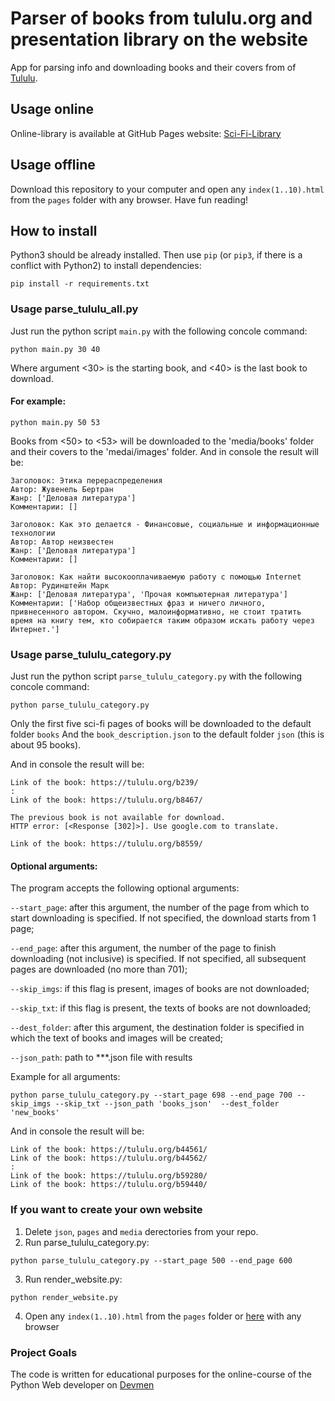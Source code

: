 # Parser of books from tululu.org and presentation library on the website

App for parsing info and downloading books and their covers from of [Tululu](https://tululu.org/).

## Usage online

Online-library is available at GitHub Pages website: [Sci-Fi-Library](https://circlsun.github.io/sci-fi-library/pages/index1.html)

## Usage offline

Download this repository to your computer and open any  `index(1..10).html` from the `pages` folder with any browser. Have fun reading!

## How to install

Python3 should be already installed. 
Then use `pip` (or `pip3`, if there is a conflict with Python2) to install dependencies:
```
pip install -r requirements.txt
```

### Usage parse_tululu_all.py

Just run the python script `main.py` with the following concole command:
```
python main.py 30 40
```
Where argument <30> is the starting book, and <40> is the last book to download.

#### For example:
```
python main.py 50 53
```
Books from <50> to <53> will be downloaded to the 'media/books' folder and their covers to the 'medai/images' folder.
And in console the result will be: 
```
Заголовок: Этика перераспределения
Автор: Жувенель Бертран     
Жанр: ['Деловая литература']
Комментарии: []

Заголовок: Как это делается - Финансовые, социальные и информационные технологии
Автор: Автор неизвестен     
Жанр: ['Деловая литература']
Комментарии: []

Заголовок: Как найти высокооплачиваемую работу с помощью Internet
Автор: Рудинштейн Марк
Жанр: ['Деловая литература', 'Прочая компьютерная литература']
Комментарии: ['Набор общеизвестных фраз и ничего личного, привнесенного автором. Скучно, малоинформативно, не стоит тратить время на книгу тем, кто собирается таким образом искать работу через Интернет.']
```
### Usage parse_tululu_category.py

Just run the python script `parse_tululu_category.py` with the following concole command:
```
python parse_tululu_category.py
```
Only the first five sci-fi pages of books will be downloaded to the default folder `books` And the `book_description.json` to the default folder `json` (this is about 95 books).

And in console the result will be: 
```
Link of the book: https://tululu.org/b239/
:
Link of the book: https://tululu.org/b8467/

The previous book is not available for download.
HTTP error: [<Response [302]>]. Use google.com to translate.

Link of the book: https://tululu.org/b8559/
```
#### Optional arguments:

The program accepts the following optional arguments:

`--start_page`: after this argument, the number of the page from which to start downloading is specified. If not specified, the download starts from 1 page;

`--end_page`: after this argument, the number of the page to finish downloading (not inclusive) is specified. If not specified, all subsequent pages are downloaded (no more than 701);

`--skip_imgs`: if this flag is present, images of books are not downloaded;

`--skip_txt`: if this flag is present, the texts of books are not downloaded;

`--dest_folder`: after this argument, the destination folder is specified in which the text of books and images will be created;

`--json_path`: path to ***.json file with results

Example for all arguments:
```
python parse_tululu_category.py --start_page 698 --end_page 700 --skip_imgs --skip_txt --json_path 'books_json'  --dest_folder 'new_books'
```
And in console the result will be:
```
Link of the book: https://tululu.org/b44561/
Link of the book: https://tululu.org/b44562/
:
Link of the book: https://tululu.org/b59280/
Link of the book: https://tululu.org/b59440/
```
### If you want to create your own website

1. Delete `json`, `pages` and `media` derectories from your repo.
2. Run parse_tululu_category.py:
```
python parse_tululu_category.py --start_page 500 --end_page 600
```
3. Run render_website.py:
```
python render_website.py
```
4. Open any `index(1..10).html` from the `pages` folder or [here](http://127.0.0.1:5500/) with any browser


### Project Goals

The code is written for educational purposes for the online-course of the Python Web developer on [Devmen](https://dvmn.org/)